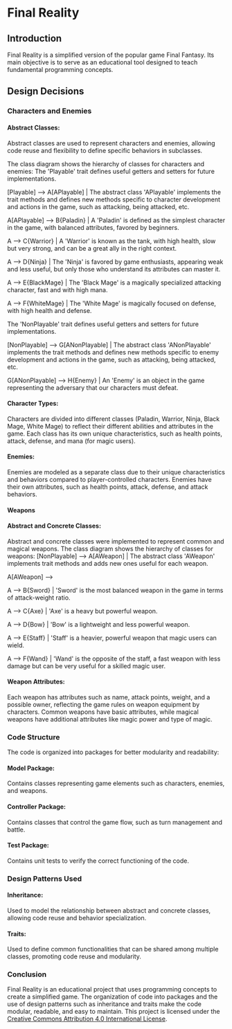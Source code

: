 # Final Reality

## Introduction

Final Reality is a simplified version of the popular game Final Fantasy. Its main objective is to serve as an educational tool designed to teach fundamental programming concepts.

## Design Decisions

### Characters and Enemies

#### Abstract Classes:
Abstract classes are used to represent characters and enemies, allowing code reuse and flexibility to define specific behaviors in subclasses.

The class diagram shows the hierarchy of classes for characters and enemies:
The 'Playable' trait defines useful getters and setters for future implementations.

[Playable] --> A[APlayable] | The abstract class 'APlayable' implements the trait methods and defines new methods specific to character development and actions in the game, such as attacking, being attacked, etc.

A[APlayable] --> B{Paladin} | A 'Paladin' is defined as the simplest character in the game, with balanced attributes, favored by beginners.

A --> C{Warrior} | A 'Warrior' is known as the tank, with high health, slow but very strong, and can be a great ally in the right context.

A --> D{Ninja} | The 'Ninja' is favored by game enthusiasts, appearing weak and less useful, but only those who understand its attributes can master it.

A --> E{BlackMage} | The 'Black Mage' is a magically specialized attacking character, fast and with high mana.

A --> F{WhiteMage} | The 'White Mage' is magically focused on defense, with high health and defense.

The 'NonPlayable' trait defines useful getters and setters for future implementations.

[NonPlayable] --> G[ANonPlayable] | The abstract class 'ANonPlayable' implements the trait methods and defines new methods specific to enemy development and actions in the game, such as attacking, being attacked, etc.

G[ANonPlayable] --> H{Enemy} | An 'Enemy' is an object in the game representing the adversary that our characters must defeat.

#### Character Types:
Characters are divided into different classes (Paladin, Warrior, Ninja, Black Mage, White Mage) to reflect their different abilities and attributes in the game. Each class has its own unique characteristics, such as health points, attack, defense, and mana (for magic users).

#### Enemies:
Enemies are modeled as a separate class due to their unique characteristics and behaviors compared to player-controlled characters. Enemies have their own attributes, such as health points, attack, defense, and attack behaviors.

#### Weapons

#### Abstract and Concrete Classes:
Abstract and concrete classes were implemented to represent common and magical weapons. The class diagram shows the hierarchy of classes for weapons:
[NonPlayable] --> A[AWeapon] | The abstract class 'AWeapon' implements trait methods and adds new ones useful for each weapon.

A[AWeapon] -->

A --> B{Sword} | 'Sword' is the most balanced weapon in the game in terms of attack-weight ratio.

A --> C{Axe} | 'Axe' is a heavy but powerful weapon.

A --> D{Bow} | 'Bow' is a lightweight and less powerful weapon.

A --> E{Staff} | 'Staff' is a heavier, powerful weapon that magic users can wield.

A --> F{Wand} | 'Wand' is the opposite of the staff, a fast weapon with less damage but can be very useful for a skilled magic user.

#### Weapon Attributes:
Each weapon has attributes such as name, attack points, weight, and a possible owner, reflecting the game rules on weapon equipment by characters. Common weapons have basic attributes, while magical weapons have additional attributes like magic power and type of magic.

### Code Structure

The code is organized into packages for better modularity and readability:

#### Model Package:
Contains classes representing game elements such as characters, enemies, and weapons.

#### Controller Package:
Contains classes that control the game flow, such as turn management and battle.

#### Test Package:
Contains unit tests to verify the correct functioning of the code.

### Design Patterns Used

#### Inheritance:
Used to model the relationship between abstract and concrete classes, allowing code reuse and behavior specialization.

#### Traits:
Used to define common functionalities that can be shared among multiple classes, promoting code reuse and modularity.

### Conclusion

Final Reality is an educational project that uses programming concepts to create a simplified game. The organization of code into packages and the use of design patterns such as inheritance and traits make the code modular, readable, and easy to maintain.
This project is licensed under the
[Creative Commons Attribution 4.0 International License](https://creativecommons.org/licenses/by/4.0/).